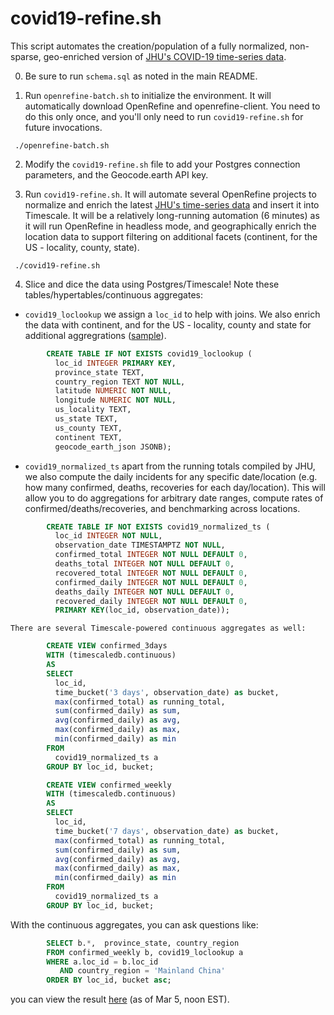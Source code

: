 # covid19-refine.sh
This script automates the creation/population of a fully normalized, non-sparse, geo-enriched version of [JHU's COVID-19 time-series data](https://github.com/CSSEGISandData/COVID-19/tree/master/csse_covid_19_data/csse_covid_19_time_series).

0. Be sure to run `schema.sql` as noted in the main README.

1. Run `openrefine-batch.sh` to initialize the environment.  It will automatically download OpenRefine and openrefine-client. You need to do this only once, and you'll only need to run `covid19-refine.sh` for future invocations.

` ./openrefine-batch.sh`

2. Modify the `covid19-refine.sh` file to add your Postgres connection parameters, and the Geocode.earth API key.

3. Run `covid19-refine.sh`.  It will automate several OpenRefine projects to normalize and enrich the latest [JHU's time-series data](https://github.com/CSSEGISandData/COVID-19/tree/master/csse_covid_19_data/csse_covid_19_time_series) and insert it into Timescale.  It will be a relatively long-running automation (6 minutes) as it will run OpenRefine in headless mode, and geographically enrich the location data to support filtering on additional facets (continent, for the US - locality, county, state).

` ./covid19-refine.sh`


4. Slice and dice the data using Postgres/Timescale! Note these tables/hypertables/continuous aggregates:

  - `covid19_loclookup`
     we assign a `loc_id` to help with joins.  We also enrich the data with continent, and for the US - locality, county and state for additional aggregrations ([sample](workdir/location-lookup/location-lookup.csv)).

```SQL
		CREATE TABLE IF NOT EXISTS covid19_loclookup (
		  loc_id INTEGER PRIMARY KEY,
		  province_state TEXT,
		  country_region TEXT NOT NULL,
		  latitude NUMERIC NOT NULL,
		  longitude NUMERIC NOT NULL,
		  us_locality TEXT,
		  us_state TEXT,
		  us_county TEXT,
		  continent TEXT,
		  geocode_earth_json JSONB);
```

  - `covid19_normalized_ts`
  	apart from the running totals compiled by JHU, we also compute the daily incidents for any specific date/location (e.g. how many confirmed, deaths, recoveries for each day/location).  This will allow you to do aggregations for arbitrary date ranges, compute rates of confirmed/deaths/recoveries, and benchmarking across locations.

```SQL
		CREATE TABLE IF NOT EXISTS covid19_normalized_ts (
		  loc_id INTEGER NOT NULL,
		  observation_date TIMESTAMPTZ NOT NULL,
		  confirmed_total INTEGER NOT NULL DEFAULT 0,
		  deaths_total INTEGER NOT NULL DEFAULT 0,
		  recovered_total INTEGER NOT NULL DEFAULT 0,
		  confirmed_daily INTEGER NOT NULL DEFAULT 0,
		  deaths_daily INTEGER NOT NULL DEFAULT 0,
		  recovered_daily INTEGER NOT NULL DEFAULT 0,
		  PRIMARY KEY(loc_id, observation_date));
```

  	There are several Timescale-powered continuous aggregates as well:

```SQL
		CREATE VIEW confirmed_3days
		WITH (timescaledb.continuous)
		AS
		SELECT
		  loc_id,
		  time_bucket('3 days', observation_date) as bucket,
		  max(confirmed_total) as running_total,
		  sum(confirmed_daily) as sum,
		  avg(confirmed_daily) as avg,
		  max(confirmed_daily) as max,
		  min(confirmed_daily) as min
		FROM
		  covid19_normalized_ts a
		GROUP BY loc_id, bucket;

		CREATE VIEW confirmed_weekly
		WITH (timescaledb.continuous)
		AS
		SELECT
		  loc_id,
		  time_bucket('7 days', observation_date) as bucket,
		  max(confirmed_total) as running_total,
		  sum(confirmed_daily) as sum,
		  avg(confirmed_daily) as avg,
		  max(confirmed_daily) as max,
		  min(confirmed_daily) as min
		FROM
		  covid19_normalized_ts a
		GROUP BY loc_id, bucket;
```

With the continuous aggregates, you can ask questions like:

```SQL
		SELECT b.*,  province_state, country_region
		FROM confirmed_weekly b, covid19_loclookup a 
		WHERE a.loc_id = b.loc_id 
		   AND country_region = 'Mainland China'
		ORDER BY loc_id, bucket asc;
```

you can view the result [here](workdir/China-confirmed-weekly-continuous-aggregate.csv) (as of Mar 5, noon EST).
